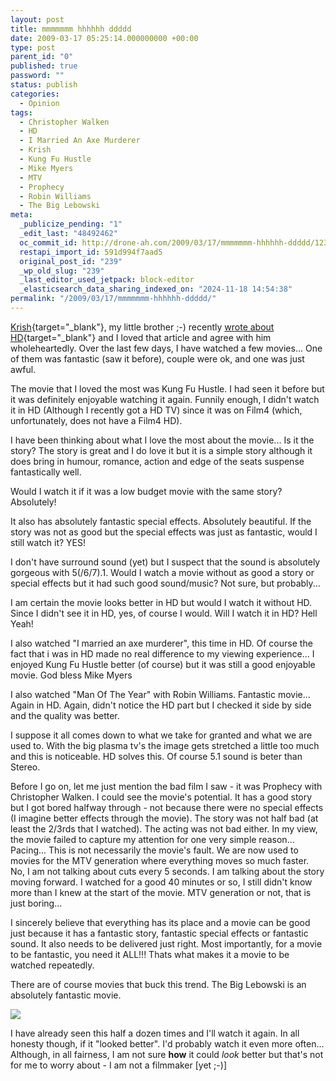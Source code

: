 ```yaml
---
layout: post
title: mmmmmmm hhhhhh ddddd
date: 2009-03-17 05:25:14.000000000 +00:00
type: post
parent_id: "0"
published: true
password: ""
status: publish
categories:
  - Opinion
tags:
  - Christopher Walken
  - HD
  - I Married An Axe Murderer
  - Krish
  - Kung Fu Hustle
  - Mike Myers
  - MTV
  - Prophecy
  - Robin Williams
  - The Big Lebowski
meta:
  _publicize_pending: "1"
  _edit_last: "48492462"
  oc_commit_id: http://drone-ah.com/2009/03/17/mmmmmmm-hhhhhh-ddddd/1237267514
  restapi_import_id: 591d994f7aad5
  original_post_id: "239"
  _wp_old_slug: "239"
  _last_editor_used_jetpack: block-editor
  _elasticsearch_data_sharing_indexed_on: "2024-11-18 14:54:38"
permalink: "/2009/03/17/mmmmmmm-hhhhhh-ddddd/"
---
```


[Krish](http://krish.blog.kraya.co.uk "Krish's Blog"){target="\_blank"}, my
little brother ;-) recently
[wrote about HD](http://krish.blog.kraya.co.uk/2009/03/13/hd-oh-no/ "HD OH NO"){target="\_blank"}
and I loved that article and agree with him wholeheartedly. Over the last few
days, I have watched a few movies\... One of them was fantastic (saw it before),
couple were ok, and one was just awful.

The movie that I loved the most was Kung Fu Hustle. I had seen it before but it
was definitely enjoyable watching it again. Funnily enough, I didn\'t watch it
in HD (Although I recently got a HD TV) since it was on Film4 (which,
unfortunately, does not have a Film4 HD).

I have been thinking about what I love the most about the movie\... Is it the
story? The story is great and I do love it but it is a simple story although it
does bring in humour, romance, action and edge of the seats suspense
fantastically well.

Would I watch it if it was a low budget movie with the same story? Absolutely!

It also has absolutely fantastic special effects. Absolutely beautiful. If the
story was not as good but the special effects was just as fantastic, would I
still watch it? YES!

I don\'t have surround sound (yet) but I suspect that the sound is absolutely
gorgeous with 5(/6/7).1. Would I watch a movie without as good a story or
special effects but it had such good sound/music? Not sure, but probably\...

I am certain the movie looks better in HD but would I watch it without HD. Since
I didn\'t see it in HD, yes, of course I would. Will I watch it in HD? Hell
Yeah!

I also watched \"I married an axe murderer\", this time in HD. Of course the
fact that i was in HD made no real difference to my viewing experience\... I
enjoyed Kung Fu Hustle better (of course) but it was still a good enjoyable
movie. God bless Mike Myers

I also watched \"Man Of The Year\" with Robin Williams. Fantastic movie\...
Again in HD. Again, didn\'t notice the HD part but I checked it side by side and
the quality was better.

I suppose it all comes down to what we take for granted and what we are used to.
With the big plasma tv\'s the image gets stretched a little too much and this is
noticeable. HD solves this. Of course 5.1 sound is beter than Stereo.

Before I go on, let me just mention the bad film I saw - it was Prophecy with
Christopher Walken. I could see the movie\'s potential. It has a good story but
I got bored halfway through - not because there were no special effects (I
imagine better effects through the movie). The story was not half bad (at least
the 2/3rds that I watched). The acting was not bad either. In my view, the movie
failed to capture my attention for one very simple reason\... Pacing\... This is
not necessarily the movie\'s fault. We are now used to movies for the MTV
generation where everything moves so much faster. No, I am not talking about
cuts every 5 seconds. I am talking about the story moving forward. I watched for
a good 40 minutes or so, I still didn\'t know more than I knew at the start of
the movie. MTV generation or not, that is just boring\...

I sincerely believe that everything has its place and a movie can be good just
because it has a fantastic story, fantastic special effects or fantastic sound.
It also needs to be delivered just right. Most importantly, for a movie to be
fantastic, you need it ALL!!! Thats what makes it a movie to be watched
repeatedly.

There are of course movies that buck this trend. The Big Lebowski is an
absolutely fantastic movie.

[![](%7B%7Bsite.baseurl%7D%7D/assets/2009/03/2364378947_5686fe5269_m.jpg)](http://flickr.com/photos/39256480@N00/2364378947 "The Big Lebowski")

I have already seen this half a dozen times and I\'ll watch it again. In all
honesty though, if it \"looked better\". I\'d probably watch it even more
often\... Although, in all fairness, I am not sure **how** it could _look_
better but that\'s not for me to worry about - I am not a filmmaker \[yet ;-)\]
